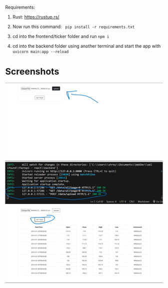 Requirements:

1. Rust: https://rustup.rs/

2. Now run this command: ``` pip install -r requirements.txt```

3. cd into the frontend/ticker folder and run ``` npm i ```

4. cd into the backend folder using another terminal and start the app with ``` uvicorn main:app --reload```

# Screenshots
![Unavailable](screenshots\upload.png "Uploading file")
![Unavailable](screenshots\post_req.png "Posting file to backend")
![Unavailable](screenshots\get_req.png "Get data from DB")